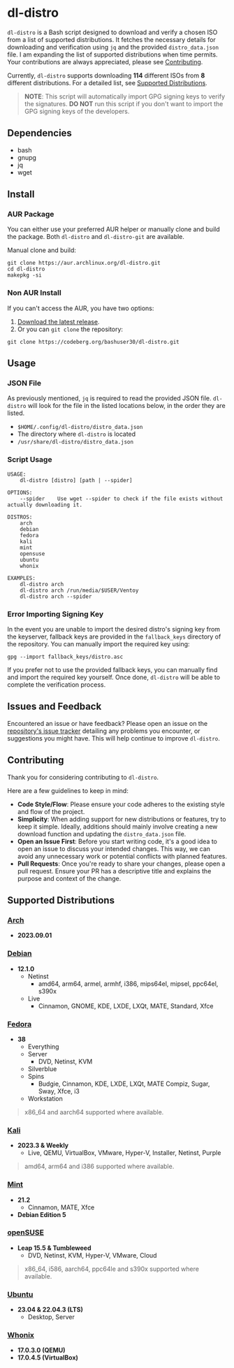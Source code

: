 # dl-distro

`dl-distro` is a Bash script designed to download and verify a chosen ISO from a list of supported distributions. It fetches the necessary details for downloading and verification using `jq` and the provided `distro_data.json` file. I am expanding the list of supported distributions when time permits. Your contributions are always appreciated, please see [Contributing](#contributing).

Currently, `dl-distro` supports downloading **114** different ISOs from **8** different distributions. For a detailed list, see [Supported Distributions](#supported-distributions).

> **NOTE**: This script will automatically import GPG signing keys to verify the signatures. **DO NOT** run this script if you don't want to import the GPG signing keys of the developers.

## Dependencies

- bash
- gnupg
- jq
- wget

## Install

### AUR Package

You can either use your preferred AUR helper or manually clone and build the package. Both `dl-distro` and `dl-distro-git` are available.

Manual clone and build:

```
git clone https://aur.archlinux.org/dl-distro.git
cd dl-distro
makepkg -si
```

### Non AUR Install

If you can't access the AUR, you have two options:

1. [Download the latest release](https://codeberg.org/bashuser30/dl-distro/releases/latest).
2. Or you can `git clone` the repository:

```
git clone https://codeberg.org/bashuser30/dl-distro.git
```

## Usage

### JSON File

As previously mentioned, `jq` is required to read the provided JSON file. `dl-distro` will look for the file in the listed locations below, in the order they are listed.

- `$HOME/.config/dl-distro/distro_data.json`
- The directory where `dl-distro` is located
- `/usr/share/dl-distro/distro_data.json`

### Script Usage

```
USAGE:
    dl-distro [distro] [path | --spider]

OPTIONS:
    --spider    Use wget --spider to check if the file exists without actually downloading it.

DISTROS:
    arch
    debian
    fedora
    kali
    mint
    opensuse
    ubuntu
    whonix

EXAMPLES:
    dl-distro arch
    dl-distro arch /run/media/$USER/Ventoy
    dl-distro arch --spider
```

### Error Importing Signing Key

In the event you are unable to import the desired distro's signing key from the keyserver, fallback keys are provided in the `fallback_keys` directory of the repository. You can manually import the required key using:

```
gpg --import fallback_keys/distro.asc
```

If you prefer not to use the provided fallback keys, you can manually find and import the required key yourself. Once done, `dl-distro` will be able to complete the verification process.

## Issues and Feedback

Encountered an issue or have feedback? Please open an issue on the [repository's issue tracker](https://codeberg.org/bashuser30/dl-distro/issues) detailing any problems you encounter, or suggestions you might have. This will help continue to improve `dl-distro`.

## Contributing

Thank you for considering contributing to `dl-distro`.

Here are a few guidelines to keep in mind:

- **Code Style/Flow**: Please ensure your code adheres to the existing style and flow of the project.
- **Simplicity**: When adding support for new distributions or features, try to keep it simple. Ideally, additions should mainly involve creating a new download function and updating the `distro_data.json` file.
- **Open an Issue First**: Before you start writing code, it's a good idea to open an issue to discuss your intended changes. This way, we can avoid any unnecessary work or potential conflicts with planned features.
- **Pull Requests**: Once you're ready to share your changes, please open a pull request. Ensure your PR has a descriptive title and explains the purpose and context of the change.

## Supported Distributions

### [Arch](https://archlinux.org)
- **2023.09.01**

### [Debian](https://debian.org)
- **12.1.0**
  - Netinst
    - amd64, arm64, armel, armhf, i386, mips64el, mipsel, ppc64el, s390x
  - Live
    - Cinnamon, GNOME, KDE, LXDE, LXQt, MATE, Standard, Xfce

### [Fedora](https://fedoraproject.org)
- **38**
  - Everything
  - Server
    - DVD, Netinst, KVM
  - Silverblue
  - Spins
    - Budgie, Cinnamon, KDE, LXDE, LXQt, MATE Compiz, Sugar, Sway, Xfce, i3
  - Workstation

> x86\_64 and aarch64 supported where available.

### [Kali](https://kali.org)
- **2023.3 & Weekly**
  - Live, QEMU, VirtualBox, VMware, Hyper-V, Installer, Netinst, Purple

> amd64, arm64 and i386 supported where available.

### [Mint](https://linuxmint.com)
- **21.2**
  - Cinnamon, MATE, Xfce
- **Debian Edition 5**

### [openSUSE](https://opensuse.org)
- **Leap 15.5 & Tumbleweed**
  - DVD, Netinst, KVM, Hyper-V, VMware, Cloud

> x86\_64, i586, aarch64, ppc64le and s390x supported where available.

### [Ubuntu](https://ubuntu.com)
- **23.04 & 22.04.3 (LTS)**
  - Desktop, Server

### [Whonix](https://whonix.org)
- **17.0.3.0 (QEMU)**
- **17.0.4.5 (VirtualBox)**
